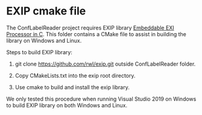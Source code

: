 # EXIP cmake file
The ConfLabelReader project requires EXIP library [Embeddable EXI Processor in C](http://exip.sourceforge.net/).
This folder contains a CMake file to assist in building the library on Windows and Linux.  

Steps to build EXIP library:

1. git clone https://github.com/rwl/exip.git outside ConfLabelReader folder.

2. Copy CMakeLists.txt into the exip root directory.

3. Use cmake to build and install the exip library.

We only tested this procedure when running Visual Studio 2019 on Windows to 
build EXIP library on both Windows and Linux.